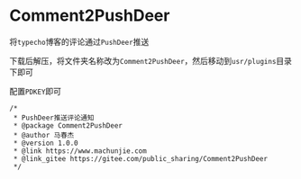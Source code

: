 # Comment2PushDeer

将`typecho`博客的评论通过`PushDeer`推送

下载后解压，将文件夹名称改为`Comment2PushDeer`，然后移动到`usr/plugins`目录下即可

配置`PDKEY`即可


```
/*
 * PushDeer推送评论通知
 * @package Comment2PushDeer
 * @author 马春杰
 * @version 1.0.0
 * @link https://www.machunjie.com
 * @link_gitee https://gitee.com/public_sharing/Comment2PushDeer
 */
```
